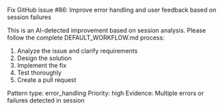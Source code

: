 Fix GitHub issue #86: Improve error handling and user feedback based on session failures

This is an AI-detected improvement based on session analysis.
Please follow the complete DEFAULT_WORKFLOW.md process:

1. Analyze the issue and clarify requirements
2. Design the solution
3. Implement the fix
4. Test thoroughly
5. Create a pull request

Pattern type: error_handling
Priority: high
Evidence: Multiple errors or failures detected in session
